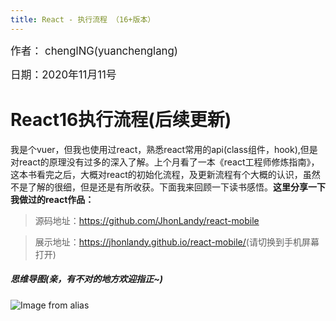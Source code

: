```yaml
---
title: React - 执行流程 （16+版本）
---
```


<big>作者： chenglNG(yuanchenglang)</big>

<big>日期：2020年11月11号</big>

# React16执行流程(后续更新)

我是个vuer，但我也使用过react，熟悉react常用的api(class组件，hook),但是对react的原理没有过多的深入了解。上个月看了一本《react工程师修炼指南》，这本书看完之后，大概对react的初始化流程，及更新流程有个大概的认识，虽然不是了解的很细，但是还是有所收获。下面我来回顾一下读书感悟。****这里分享一下我做过的react作品：****

> 源码地址：<https://github.com/JhonLandy/react-mobile>

> 展示地址：<https://jhonlandy.github.io/react-mobile/>(请切换到手机屏幕打开)

##### 思维导图(亲，有不对的地方欢迎指正~)

![Image from alias](~@images/react/reactprocess.png)